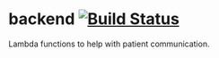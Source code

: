 # backend [![Build Status](https://travis-ci.org/survivewithme/backend.svg?branch=master)](https://travis-ci.org/survivewithme/backend)

Lambda functions to help with patient communication.
